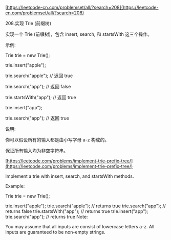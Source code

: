 [https://leetcode-cn.com/problemset/all/?search=208](https://leetcode-cn.com/problemset/all/?search=208)

208.实现 Trie (前缀树)


实现一个 Trie (前缀树)，包含 insert, search, 和 startsWith 这三个操作。

示例:

Trie trie = new Trie();

trie.insert("apple");

trie.search("apple");   // 返回 true

trie.search("app");     // 返回 false

trie.startsWith("app"); // 返回 true

trie.insert("app");  

trie.search("app");     // 返回 true

说明:

你可以假设所有的输入都是由小写字母 a-z 构成的。

保证所有输入均为非空字符串。


[https://leetcode.com/problems/implement-trie-prefix-tree/](https://leetcode.com/problems/implement-trie-prefix-tree/)

Implement a trie with insert, search, and startsWith methods.

Example:

Trie trie = new Trie();

trie.insert("apple");
trie.search("apple");   // returns true
trie.search("app");     // returns false
trie.startsWith("app"); // returns true
trie.insert("app");   
trie.search("app");     // returns true
Note:

You may assume that all inputs are consist of lowercase letters a-z.
All inputs are guaranteed to be non-empty strings.